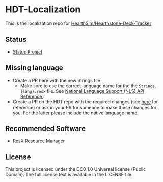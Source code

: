 # HDT-Localization
This is the localization repo for [HearthSim/Hearthstone-Deck-Tracker](https://github.com/HearthSim/Hearthstone-Deck-Tracker)

## Status
- [Status Project](https://github.com/HearthSim/HDT-Localization/projects/1)

## Missing language
- Create a PR here with the new Strings file
  - Make sure to use the correct language name for the the `Strings.{lang}.resx` file. See [National Language Support (NLS) API Reference
](https://msdn.microsoft.com/en-us/goglobal/bb896001.aspx).
- Create a PR on the HDT repo with the required changes (see [here](https://github.com/HearthSim/Hearthstone-Deck-Tracker/commit/453c99331ea704ffabb95abc4549e1270ae2e406) for reference) or ask in your PR for someone to make these changes for you. For the latter please include the native language name.

## Recommended Software
- [ResX Resource Manager](https://resxresourcemanager.codeplex.com/)


## License

This project is licensed under the CC0 1.0 Universal license (Public Domain).
The full license text is available in the LICENSE file.
